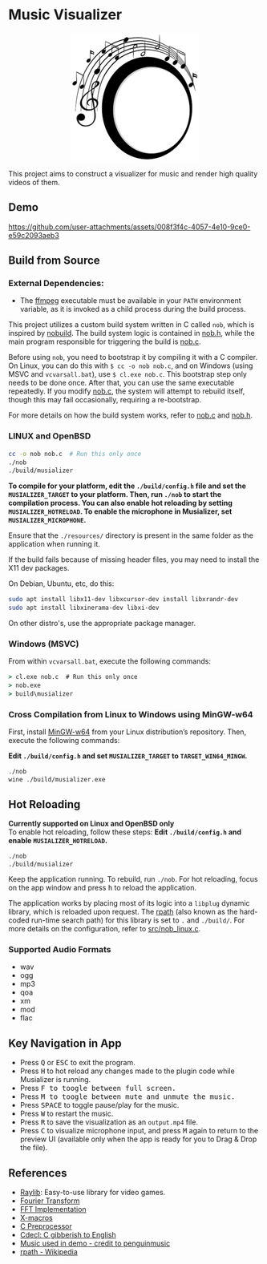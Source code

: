 # Music Visualizer

<p align=center>
  <img src="./resources/logo/logo-256.png">
</p>

This project aims to construct a visualizer for music and render high quality videos of them.

## Demo 
https://github.com/user-attachments/assets/008f3f4c-4057-4e10-9ce0-e59c2093aeb3

## Build from Source

### External Dependencies:
- The [ffmpeg](https://ffmpeg.org/) executable must be available in your `PATH` environment variable, as it is invoked as a child process during the build process.

This project utilizes a custom build system written in C called `nob`, which is inspired by [nobuild](https://github.com/tsoding/nobuild). The build system logic is contained in [nob.h](./src/nob.h), while the main program responsible for triggering the build is [nob.c](./nob.c).

Before using `nob`, you need to bootstrap it by compiling it with a C compiler. On Linux, you can do this with `$ cc -o nob nob.c`, and on Windows (using MSVC and `vcvarsall.bat`), use `$ cl.exe nob.c`. This bootstrap step only needs to be done once. After that, you can use the same executable repeatedly. If you modify [nob.c](./nob.c), the system will attempt to rebuild itself, though this may fail occasionally, requiring a re-bootstrap.

For more details on how the build system works, refer to [nob.c](./nob.c) and [nob.h](./nob.h).

### LINUX and OpenBSD
```bash
cc -o nob nob.c  # Run this only once
./nob
./build/musializer
```
**To compile for your platform, edit the `./build/config.h` file and set the `MUSIALIZER_TARGET` to your platform. Then, run `./nob` to start the compilation process. You can also enable hot reloading by setting `MUSIALIZER_HOTRELOAD`. To enable the microphone in Musializer, set `MUSIALIZER_MICROPHONE`.**

Ensure that the `./resources/` directory is present in the same folder as the application when running it.

If the build fails because of missing header files, you may need to install the X11 dev packages.

On Debian, Ubuntu, etc, do this:
```bash
sudo apt install libx11-dev libxcursor-dev install libxrandr-dev
sudo apt install libxinerama-dev libxi-dev
```

On other distro's, use the appropriate package manager.

### Windows (MSVC)
From within `vcvarsall.bat`, execute the following commands:

```cmd
> cl.exe nob.c  # Run this only once
> nob.exe
> build\musializer
```

### Cross Compilation from Linux to Windows using MinGW-w64
First, install [MinGW-w64](https://www.mingw-w64.org/) from your Linux distribution’s repository. Then, execute the following commands:

**Edit `./build/config.h` and set `MUSIALIZER_TARGET` to `TARGET_WIN64_MINGW`.**
```
./nob
wine ./build/musializer.exe
```

## Hot Reloading
**Currently supported on Linux and OpenBSD only**  
To enable hot reloading, follow these steps:
**Edit `./build/config.h` and enable `MUSIALIZER_HOTRELOAD`.**
```
./nob
./build/musializer
```

Keep the application running. To rebuild, run `./nob`. For hot reloading, focus on the app window and press <kbd>h</kbd> to reload the application.

The application works by placing most of its logic into a `libplug` dynamic library, which is reloaded upon request. The [rpath](https://en.wikipedia.org/wiki/Rpath) (also known as the hard-coded run-time search path) for this library is set to `.` and `./build/`. For more details on the configuration, refer to [src/nob_linux.c](src/nob_linux.c).

### Supported Audio Formats
- wav
- ogg
- mp3
- qoa
- xm
- mod
- flac

## Key Navigation in App

- Press <kbd>Q</kbd> or <kbd>ESC</kbd> to exit the program.
- Press <kbd>H</kbd> to hot reload any changes made to the plugin code while Musializer is running.
- Press <kbd>F</kdb> to toogle between full screen.
- Press <kbd>M</kdb> to toogle between mute and unmute the music.
- Press <kbd>SPACE</kbd> to toggle pause/play for the music.
- Press <kbd>W</kbd> to restart the music.
- Press <kbd>R</kbd> to save the visualization as an `output.mp4` file.
- Press <kbd>C</kbd> to visualize microphone input, and press <kbd>M</kbd> again to return to the preview UI (available only when the app is ready for you to Drag & Drop the file).

## References

- [Raylib](https://www.raylib.com/): Easy-to-use library for video games.
- [Fourier Transform](https://github.com/realsanjeev/Music-gerne-classification-using-deep-learning/wiki/Fourier-Transform)
- [FFT Implementation](https://rosettacode.org/wiki/Fast_Fourier_transform#Python)
- [X-macros](https://en.wikipedia.org/wiki/X_macro)
- [C Preprocessor](https://en.wikipedia.org/wiki/C_preprocessor)
- [Cdecl: C gibberish to English](https://cdecl.org/?q=float+%28*fs%29%5B2%5D)
- [Music used in demo - credit to penguinmusic](https://pixabay.com/music/future-bass-powerful-beat-121791/)
- [rpath - Wikipedia](https://en.wikipedia.org/wiki/Rpath)
